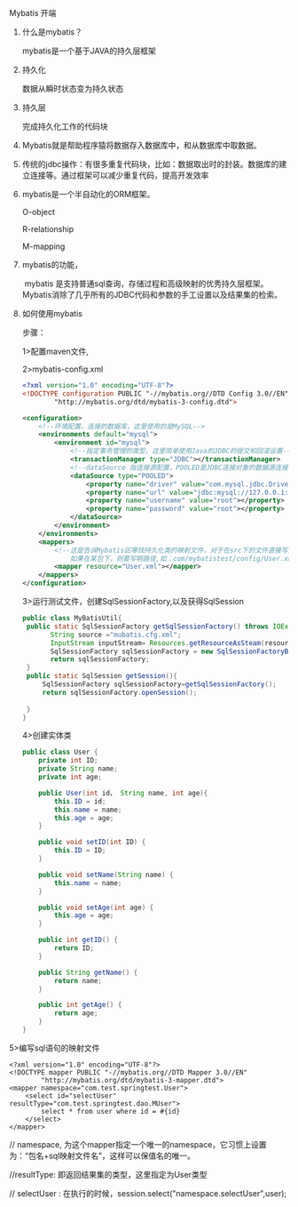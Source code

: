 Mybatis 开端

1. 什么是mybatis？

   mybatis是一个基于JAVA的持久层框架

2. 持久化

   数据从瞬时状态变为持久状态

3. 持久层

   完成持久化工作的代码块

4. Mybatis就是帮助程序猿将数据存入数据库中，和从数据库中取数据。

5. 传统的jdbc操作：有很多重复代码块，比如：数据取出时的封装。数据库的建立连接等。通过框架可以减少重复代码，提高开发效率

6. mybatis是一个半自动化的ORM框架。

   O-object

   R-relationship

   M-mapping

7. mybatis的功能，

   ​	mybatis 是支持普通sql查询，存储过程和高级映射的优秀持久层框架。Mybatis消除了几乎所有的JDBC代码和参数的手工设置以及结果集的检索。

8. 如何使用mybatis

   步骤：

   1>配置maven文件,

   2>mybatis-config.xml 

   ```xml
   <?xml version="1.0" encoding="UTF-8"?>
   <!DOCTYPE configuration PUBLIC "-//mybatis.org//DTD Config 3.0//EN"
           "http://mybatis.org/dtd/mybatis-3-config.dtd">
   
   <configuration>
       <!--环境配置，连接的数据库，这里使用的是MySQL-->
       <environments default="mysql">
           <environment id="mysql">
               <!--指定事务管理的类型，这里简单使用Java的JDBC的提交和回滚设置-->
               <transactionManager type="JDBC"></transactionManager>
               <!--dataSource 指连接源配置，POOLED是JDBC连接对象的数据源连接池的实现-->
               <dataSource type="POOLED">
                   <property name="driver" value="com.mysql.jdbc.Driver"></property>
                   <property name="url" value="jdbc:mysql://127.0.0.1:3306/mybbs"></property>
                   <property name="username" value="root"></property>
                   <property name="password" value="root"></property>
               </dataSource>
           </environment>
       </environments>
       <mappers>
           <!--这是告诉Mybatis区哪找持久化类的映射文件，对于在src下的文件直接写文件名，
               如果在某包下，则要写明路径,如：com/mybatistest/config/User.xml-->
           <mapper resource="User.xml"></mapper>
       </mappers>
   </configuration>
   ```

   3>运行测试文件，创建SqlSessionFactory,以及获得SqlSession

   ```java
   public class MyBatisUtil{
   	public static SqlSessionFactory getSqlSessionFactory() throws IOException{
   	      String source ="mubatis.cfg.xml";
   	      InputStream inputStream= Resources.getResourceAsSteam(resource);
   	      SqlSessionFactory sqlSessionFactory = new SqlSessionFactoryBuilder().build(inputSteam);
   	      return sqlSessionFactory;
   	}
   	public static SqlSession getSession(){
   		SqlSessionFactory sqlSessionFactory=getSqlSessionFactory();
   		return sqlSessionFactory.openSession();
   	
   	}
   }
   ```

   4>创建实体类 

   ```java
   public class User {
       private int ID;
       private String name;
       private int age;
   
       public User(int id， String name, int age){
           this.ID = id;
           this.name = name;
           this.age = age;
       }
   
       public void setID(int ID) {
           this.ID = ID;
       }
   
       public void setName(String name) {
           this.name = name;
       }
   
       public void setAge(int age) {
           this.age = age;
       }
   
       public int getID() {
           return ID;
       }
   
       public String getName() {
           return name;
       }
   
       public int getAge() {
           return age;
       }
   }
   ```

   

5>编写sql语句的映射文件

```
<?xml version="1.0" encoding="UTF-8"?>
<!DOCTYPE mapper PUBLIC "-//mybatis.org//DTD Mapper 3.0//EN"
        "http://mybatis.org/dtd/mybatis-3-mapper.dtd">
<mapper namespace="com.test.springtest.User">
    <select id="selectUser" resultType="com.test.springtest.dao.MUser">
        select * from user where id = #{id}
    </select>
</mapper>
```

// namespace, 为这个mapper指定一个唯一的namespace，它习惯上设置为：“包名+sql映射文件名”，这样可以保值名的唯一。

//resultType: 即返回结果集的类型，这里指定为User类型

// selectUser : 在执行的时候，session.select("namespace.selectUser",user);

